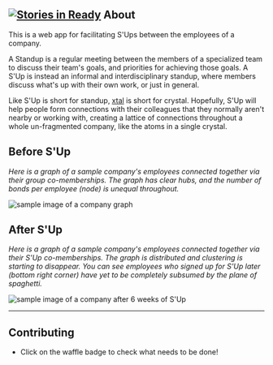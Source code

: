 [![Stories in Ready](https://badge.waffle.io/ilyakava/xtal.png?label=ready&title=Ready)](https://waffle.io/ilyakava/xtal)
About
---

This is a web app for facilitating S'Ups between the employees of a company.

A Standup is a regular meeting between the members of a specialized team to discuss their team's goals, and priorities for achieving those goals. A S'Up is instead an informal and interdisciplinary standup, where members discuss what's up with their own work, or just in general.

Like S'Up is short for standup, [xtal](https://en.wikipedia.org/w/index.php?title=Xtal&redirect=no) is short for crystal. Hopefully, S'Up will help people form connections with their colleagues that they normally aren't nearby or working with, creating a lattice of connections throughout a whole un-fragmented company, like the atoms in a single crystal.

## Before S'Up

*Here is a graph of a sample company's employees connected together via their group co-memberships. The graph has clear hubs, and the number of bonds per employee (node) is unequal throughout.*

![sample image of a company graph](http://f.cl.ly/items/0Z0g3K3l3t3h3Q1F1f1w/sample_graph.png)

## After S'Up

*Here is a graph of a sample company's employees connected together via their S'Up co-memberships. The graph is distributed and clustering is starting to disappear. You can see employees who signed up for S'Up later (bottom right corner) have yet to be completely subsumed by the plane of spaghetti.*

![sample image of a company after 6 weeks of S'Up](http://f.cl.ly/items/2t0F1U441j3B1v0J342M/after.png)

---

Contributing
---

* Click on the waffle badge to check what needs to be done!
